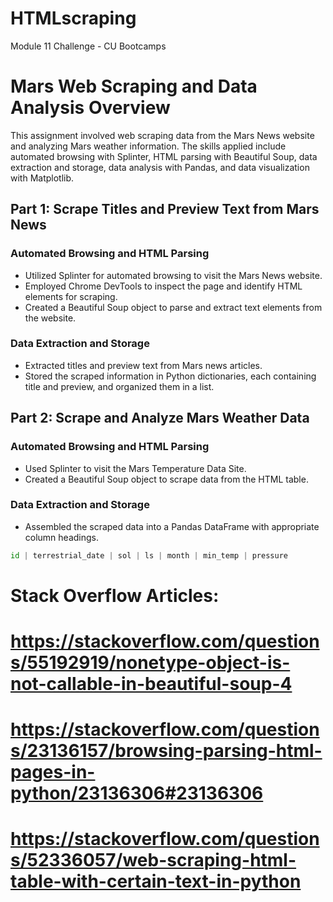 # HTMLscraping
Module 11 Challenge - CU Bootcamps


# Mars Web Scraping and Data Analysis Overview

This assignment involved web scraping data from the Mars News website and analyzing Mars weather information. The skills applied include automated browsing with Splinter, HTML parsing with Beautiful Soup, data extraction and storage, data analysis with Pandas, and data visualization with Matplotlib.

## Part 1: Scrape Titles and Preview Text from Mars News

### Automated Browsing and HTML Parsing
- Utilized Splinter for automated browsing to visit the Mars News website.
- Employed Chrome DevTools to inspect the page and identify HTML elements for scraping.
- Created a Beautiful Soup object to parse and extract text elements from the website.

### Data Extraction and Storage
- Extracted titles and preview text from Mars news articles.
- Stored the scraped information in Python dictionaries, each containing title and preview, and organized them in a list.


## Part 2: Scrape and Analyze Mars Weather Data

### Automated Browsing and HTML Parsing

- Used Splinter to visit the Mars Temperature Data Site.
- Created a Beautiful Soup object to scrape data from the HTML table.

### Data Extraction and Storage

- Assembled the scraped data into a Pandas DataFrame with appropriate column headings.

```python
id | terrestrial_date | sol | ls | month | min_temp | pressure
```
# Stack Overflow Articles:
# https://stackoverflow.com/questions/55192919/nonetype-object-is-not-callable-in-beautiful-soup-4
# https://stackoverflow.com/questions/23136157/browsing-parsing-html-pages-in-python/23136306#23136306
# https://stackoverflow.com/questions/52336057/web-scraping-html-table-with-certain-text-in-python

